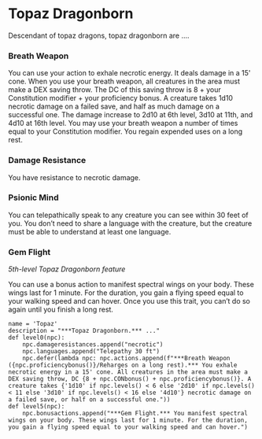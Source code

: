 # Topaz Dragonborn
Descendant of topaz dragons, topaz dragonborn are ....

### Breath Weapon
You can use your action to exhale necrotic energy. It deals damage in a 15' cone. When you use your breath weapon, all creatures in the area must make a DEX saving throw. The DC of this saving throw is 8 + your Constitution modifier + your proficiency bonus. A creature takes 1d10 necrotic damage on a failed save, and half as much damage on a successful one. The damage increase to 2d10 at 6th level, 3d10 at 11th, and 4d10 at 16th level. You may use your breath weapon a number of times equal to your Constitution modifier. You regain expended uses on a long rest.

### Damage Resistance
You have resistance to necrotic damage.

### Psionic Mind
You can telepathically speak to any creature you can see within 30 feet of you. You don’t need to share a language with the creature, but the creature must be able to understand at least one language.

### Gem Flight
*5th-level Topaz Dragonborn feature*

You can use a bonus action to manifest spectral wings on your body. These wings last for 1 minute. For the duration, you gain a flying speed equal to your walking speed and can hover. Once you use this trait, you can’t do so again until you finish a long rest.

```
name = 'Topaz'
description = "***Topaz Dragonborn.*** ..."
def level0(npc):
    npc.damageresistances.append("necrotic")
    npc.languages.append("Telepathy 30 ft")
    npc.defer(lambda npc: npc.actions.append(f"***Breath Weapon ({npc.proficiencybonus()}/Reharges on a long rest).*** You exhale necrotic energy in a 15' cone. All creatures in the area must make a DEX saving throw, DC {8 + npc.CONbonus() + npc.proficiencybonus()}. A creature takes {'1d10' if npc.levels() < 6 else '2d10' if npc.levels() < 11 else '3d10' if npc.levels() < 16 else '4d10'} necrotic damage on a failed save, or half on a successful one."))
def level5(npc):
    npc.bonusactions.append("***Gem Flight.*** You manifest spectral wings on your body. These wings last for 1 minute. For the duration, you gain a flying speed equal to your walking speed and can hover.")
```
